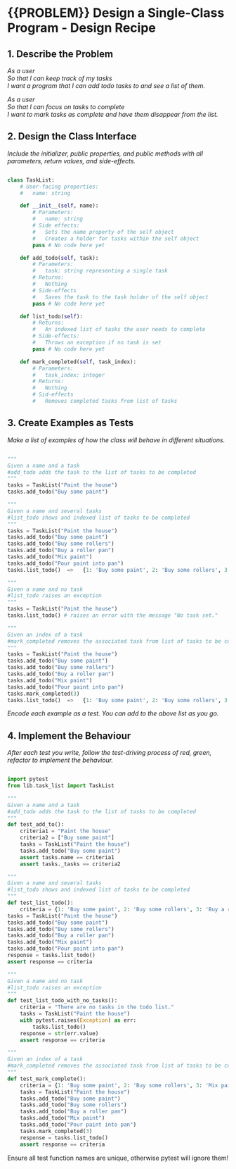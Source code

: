 # {{PROBLEM}} Design a Single-Class Program - Design Recipe

## 1. Describe the Problem

_As a user  
So that I can keep track of my tasks  
I want a program that I can add todo tasks to and see a list of them._  

_As a user  
So that I can focus on tasks to complete  
I want to mark tasks as complete and have them disappear from the list._

## 2. Design the Class Interface

_Include the initializer, public properties, and public methods with all parameters, return values, and side-effects._

```python

class TaskList:
    # User-facing properties:
    #   name: string

    def __init__(self, name):
        # Parameters:
        #   name: string
        # Side effects:
        #   Sets the name property of the self object
        #   Creates a holder for tasks within the self object
        pass # No code here yet

    def add_todo(self, task):
        # Parameters:
        #   task: string representing a single task
        # Returns:
        #   Nothing
        # Side-effects
        #   Saves the task to the task holder of the self object
        pass # No code here yet

    def list_todo(self):
        # Returns:
        #   An indexed list of tasks the user needs to complete
        # Side-effects:
        #   Throws an exception if no task is set
        pass # No code here yet

    def mark_completed(self, task_index):
        # Parameters:
        #   task_index: integer
        # Returns:
        #   Nothing
        # Sid-effects
        #   Removes completed tasks from list of tasks
```

## 3. Create Examples as Tests

_Make a list of examples of how the class will behave in different situations._

``` python

"""
Given a name and a task
#add_todo adds the task to the list of tasks to be completed
"""
tasks = TaskList("Paint the house")
tasks.add_todo("Buy some paint")

"""
Given a name and several tasks
#list_todo shows and indexed list of tasks to be completed
"""
tasks = TaskList("Paint the house")
tasks.add_todo("Buy some paint")
tasks.add_todo("Buy some rollers")
tasks.add_todo("Buy a roller pan")
tasks.add_todo("Mix paint")
tasks.add_todo("Pour paint into pan")
tasks.list_todo()  =>   {1: 'Buy some paint', 2: 'Buy some rollers', 3: 'Buy a roller pan', 4: 'Mix paint', 5: 'Pour paint into pan'}

"""
Given a name and no task
#list_todo raises an exception
"""
tasks = TaskList("Paint the house")
tasks.list_todo() # raises an error with the message "No task set."

"""
Given an index of a task
#mark_completed removes the associated task from list of tasks to be completed
"""
tasks = TaskList("Paint the house")
tasks.add_todo("Buy some paint")
tasks.add_todo("Buy some rollers")
tasks.add_todo("Buy a roller pan")
tasks.add_todo("Mix paint")
tasks.add_todo("Pour paint into pan")
tasks.mark_completed(3)
tasks.list_todo()  =>   {1: 'Buy some paint', 2: 'Buy some rollers', 3: 'Mix paint', 4: 'Pour paint into pan'}
```

_Encode each example as a test. You can add to the above list as you go._

## 4. Implement the Behaviour

_After each test you write, follow the test-driving process of red, green, refactor to implement the behaviour._
```python

import pytest
from lib.task_list import TaskList

"""
Given a name and a task
#add_todo adds the task to the list of tasks to be completed
"""
def test_add_to():
    criteria1 = "Paint the house"
    criteria2 = ["Buy some paint"]
    tasks = TaskList("Paint the house")
    tasks.add_todo("Buy some paint")
    assert tasks.name == criteria1
    assert tasks._tasks == criteria2

"""
Given a name and several tasks
#list_todo shows and indexed list of tasks to be completed
"""
def test_list_todo():
    criteria = {1: 'Buy some paint', 2: 'Buy some rollers', 3: 'Buy a roller pan', 4: 'Mix paint', 5: 'Pour paint into pan'}
tasks = TaskList("Paint the house")
tasks.add_todo("Buy some paint")
tasks.add_todo("Buy some rollers")
tasks.add_todo("Buy a roller pan")
tasks.add_todo("Mix paint")
tasks.add_todo("Pour paint into pan")
response = tasks.list_todo()
assert response == criteria

"""
Given a name and no task
#list_todo raises an exception
"""
def test_list_todo_with_no_tasks():
    criteria = "There are no tasks in the todo list."
    tasks = TaskList("Paint the house")
    with pytest.raises(Exception) as err:
        tasks.list_todo()
    response = str(err.value)
    assert response == criteria

"""
Given an index of a task
#mark_completed removes the associated task from list of tasks to be completed
"""
def test_mark_complete():
    criteria = {1: 'Buy some paint', 2: 'Buy some rollers', 3: 'Mix paint', 4: 'Pour paint into pan'}
    tasks = TaskList("Paint the house")
    tasks.add_todo("Buy some paint")
    tasks.add_todo("Buy some rollers")
    tasks.add_todo("Buy a roller pan")
    tasks.add_todo("Mix paint")
    tasks.add_todo("Pour paint into pan")
    tasks.mark_completed(3)
    response = tasks.list_todo()
    assert response == criteria
```

Ensure all test function names are unique, otherwise pytest will ignore them!
